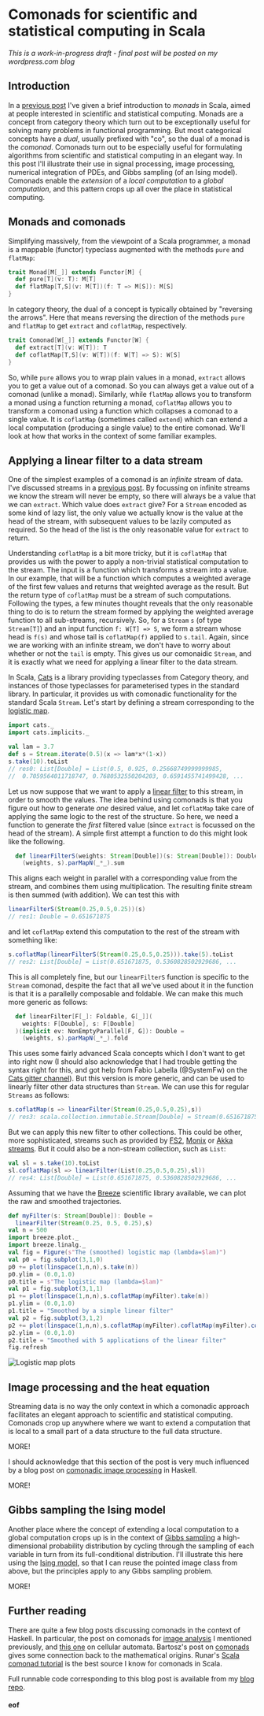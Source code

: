 # Comonads for scientific and statistical computing in Scala

*This is a work-in-progress draft - final post will be posted on my wordpress.com blog*

## Introduction

In a [previous post](https://darrenjw.wordpress.com/2016/04/15/first-steps-with-monads-in-scala/) I've given a brief introduction to *monads* in Scala, aimed at people interested in scientific and statistical computing. Monads are a concept from category theory which turn out to be exceptionally useful for solving many problems in functional programming. But most categorical concepts have a *dual*, usually prefixed with "co", so the dual of a monad is the *comonad*. Comonads turn out to be especially useful for formulating algorithms from scientific and statistical computing in an elegant way. In this post I'll illustrate their use in signal processing, image processing, numerical integration of PDEs, and Gibbs sampling (of an Ising model). Comonads enable the *extension* of a *local computation* to a *global computation*, and this pattern crops up all over the place in statistical computing.

## Monads and comonads

Simplifying massively, from the viewpoint of a Scala programmer, a monad is a mappable (functor) typeclass augmented with the methods `pure` and `flatMap`:
```scala
trait Monad[M[_]] extends Functor[M] {
  def pure[T](v: T): M[T]
  def flatMap[T,S](v: M[T])(f: T => M[S]): M[S]
}
```
In category theory, the dual of a concept is typically obtained by "reversing the arrows". Here that means reversing the direction of the methods `pure` and `flatMap` to get `extract` and `coflatMap`, respectively.
```scala
trait Comonad[W[_]] extends Functor[W] {
  def extract[T](v: W[T]): T
  def coflatMap[T,S](v: W[T])(f: W[T] => S): W[S]
}
```
So, while `pure` allows you to wrap plain values in a monad, `extract` allows you to get a value out of a comonad. So you can always get a value out of a comonad (unlike a monad). Similarly, while `flatMap` allows you to transform a monad using a function returning a monad, `coflatMap` allows you to transform a comonad using a function which collapses a comonad to a single value. It is `coflatMap` (sometimes called `extend`) which can extend a local computation (producing a single value) to the entire comonad. We'll look at how that works in the context of some familiar examples.

## Applying a linear filter to a data stream

One of the simplest examples of a comonad is an *infinite* stream of data. I've discussed streams in a [previous post](https://darrenjw.wordpress.com/2017/04/01/mcmc-as-a-stream/). By focussing on infinite streams we know the stream will never be empty, so there will always be a value that we can `extract`. Which value does `extract` give? For a `Stream` encoded as some kind of lazy list, the only value we actually know is the value at the head of the stream, with subsequent values to be lazily computed as required. So the head of the list is the only reasonable value for `extract` to return.

Understanding `coflatMap` is a bit more tricky, but it is `coflatMap` that provides us with the power to apply a non-trivial statistical computation to the stream. The input is a function which transforms a stream into a value. In our example, that will be a function which computes a weighted average of the first few values and returns that weighted average as the result. But the return type of `coflatMap` must be a stream of such computations. Following the types, a few minutes thought reveals that the only reasonable thing to do is to return the stream formed by applying the weighted average function to all sub-streams, recursively. So, for a `Stream` `s` (of type `Stream[T]`) and an input function `f: W[T] => S`, we form a stream whose head is `f(s)` and whose tail is `coflatMap(f)` applied to `s.tail`. Again, since we are working with an infinite stream, we don't have to worry about whether or not the `tail` is empty. This gives us our comonaidic `Stream`, and it is exactly what we need for applying a linear filter to the data stream.

In Scala, [Cats](https://typelevel.org/cats/) is a library providing typeclasses from Category theory, and instances of those typeclasses for parameterised types in the standard library. In particular, it provides us with comonadic functionality for the standard Scala `Stream`. Let's start by defining a stream corresponding to the [logistic map](https://en.wikipedia.org/wiki/Logistic_map).
```scala
import cats._
import cats.implicits._

val lam = 3.7
def s = Stream.iterate(0.5)(x => lam*x*(1-x))
s.take(10).toList
// res0: List[Double] = List(0.5, 0.925, 0.25668749999999985,
//  0.7059564011718747, 0.7680532550204203, 0.6591455741499428, ...
```
Let us now suppose that we want to apply a [linear filter](https://en.wikipedia.org/wiki/Linear_filter) to this stream, in order to smooth the values. The idea behind using comonads is that you figure out how to generate *one* desired value, and let `coflatMap` take care of applying the same logic to the rest of the structure. So here, we need a function to generate the *first* filtered value (since `extract` is focussed on the head of the stream). A simple first attempt a function to do this might look like the following.
```scala
  def linearFilterS(weights: Stream[Double])(s: Stream[Double]): Double =
    (weights, s).parMapN(_*_).sum
```
This aligns each weight in parallel with a corresponding value from the stream, and combines them using multiplication. The resulting finite stream is then summed (with addition).	We can test this with
```scala
linearFilterS(Stream(0.25,0.5,0.25))(s)
// res1: Double = 0.651671875
```
and let `coflatMap` extend this computation to the rest of the stream with something like:
```scala
s.coflatMap(linearFilterS(Stream(0.25,0.5,0.25))).take(5).toList
// res2: List[Double] = List(0.651671875, 0.5360828502929686, ...
```

This is all completely fine, but our `linearFilterS` function is specific to the `Stream` comonad, despite the fact that all we've used about it in the function is that it is a parallelly composable and foldable. We can make this much more generic as follows:
```scala
  def linearFilter[F[_]: Foldable, G[_]](
    weights: F[Double], s: F[Double]
  )(implicit ev: NonEmptyParallel[F, G]): Double =
    (weights, s).parMapN(_*_).fold
```
This uses some fairly advanced Scala concepts which I don't want to get into right now (I should also acknowledge that I had trouble getting the syntax right for this, and got help from Fabio Labella (@SystemFw) on the [Cats gitter channel](https://gitter.im/typelevel/cats)). But this version is more generic, and can be used to linearly filter other data structures than `Stream`. We can use this for regular `Streams` as follows:
```scala
s.coflatMap(s => linearFilter(Stream(0.25,0.5,0.25),s))
// res3: scala.collection.immutable.Stream[Double] = Stream(0.651671875, ?)
```
But we can apply this new filter to other collections. This could be other, more sophisticated, streams such as provided by [FS2](https://github.com/functional-streams-for-scala/fs2/), [Monix](https://monix.io/) or [Akka streams](https://doc.akka.io/docs/akka/current/stream/index.html?language=scala). But it could also be a non-stream collection, such as `List`:
```scala
val sl = s.take(10).toList
sl.coflatMap(sl => linearFilter(List(0.25,0.5,0.25),sl))
// res4: List[Double] = List(0.651671875, 0.5360828502929686, ...
```
Assuming that we have the [Breeze](https://darrenjw.wordpress.com/2013/12/30/brief-introduction-to-scala-and-breeze-for-statistical-computing/) scientific library available, we can plot the raw and smoothed trajectories.
```scala
def myFilter(s: Stream[Double]): Double =
  linearFilter(Stream(0.25, 0.5, 0.25),s)
val n = 500
import breeze.plot._
import breeze.linalg._
val fig = Figure(s"The (smoothed) logistic map (lambda=$lam)")
val p0 = fig.subplot(3,1,0)
p0 += plot(linspace(1,n,n),s.take(n))
p0.ylim = (0.0,1.0)
p0.title = s"The logistic map (lambda=$lam)"
val p1 = fig.subplot(3,1,1)
p1 += plot(linspace(1,n,n),s.coflatMap(myFilter).take(n))
p1.ylim = (0.0,1.0)
p1.title = "Smoothed by a simple linear filter"
val p2 = fig.subplot(3,1,2)
p2 += plot(linspace(1,n,n),s.coflatMap(myFilter).coflatMap(myFilter).coflatMap(myFilter).coflatMap(myFilter).coflatMap(myFilter).take(n))
p2.ylim = (0.0,1.0)
p2.title = "Smoothed with 5 applications of the linear filter"
fig.refresh
```
![Logistic map plots](logmap.png)

## Image processing and the heat equation

Streaming data is no way the only context in which a comonadic approach facilitates an elegant approach to scientific and statistical computing. Comonads crop up anywhere where we want to extend a computation that is local to a small part of a data structure to the full data structure. 

MORE!

I should acknowledge that this section of the post is very much influenced by a blog post on [comonadic image processing](https://jaspervdj.be/posts/2014-11-27-comonads-image-processing.html) in Haskell.

MORE!

## Gibbs sampling the Ising model

Another place where the concept of extending a local computation to a global computation crops up is in the context of [Gibbs sampling](https://en.wikipedia.org/wiki/Gibbs_sampling) a high-dimensional probability distribution by cycling through the sampling of each variable in turn from its full-conditional distribution. I'll illustrate this here using the [Ising model](https://en.wikipedia.org/wiki/Ising_model), so that I can reuse the pointed image class from above, but the principles apply to any Gibbs sampling problem.

MORE!

## Further reading

There are quite a few blog posts discussing comonads in the context of Haskell. In particular, the post on comonads for [image analysis](https://jaspervdj.be/posts/2014-11-27-comonads-image-processing.html) I mentioned previously, and [this one](http://blog.sigfpe.com/2006/12/evaluating-cellular-automata-is.html) on cellular automata. Bartosz's post on [comonads](https://bartoszmilewski.com/2017/01/02/comonads/) gives some connection back to the mathematical origins. Runar's [Scala comonad tutorial](http://blog.higher-order.com/blog/2015/06/22/a-scala-comonad-tutorial/) is the best source I know for comonads in Scala.

Full runnable code corresponding to this blog post is available from my [blog repo](https://github.com/darrenjw/blog/tree/master/comonads).

#### eof

